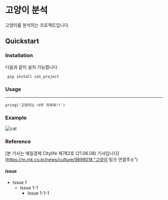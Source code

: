 # 고양이 분석

고양이를 분석하는 프로젝트입니다.

## Quickstart

### Installation
다음과 같이 설치 가능합니다.

```
 pip install cat_project
```

### Usage
---
<pre><code>pring('고양이는 너무 귀여워!!')</code></pre>

### Example
![cat](https://user-images.githubusercontent.com/118233353/202913332-e1095937-ce77-4054-a6c2-fd7f3fb57cf9.jpg)

### Reference
[본 기사는 매일경제 Citylife 제782호 (21.06.08) 기사입니다](https://m.mk.co.kr/news/culture/9898018,"고양이 링크 연결주소")

#### Issue
* Issue 1
  - Issue 1-1
     + Issue 1-1-1
